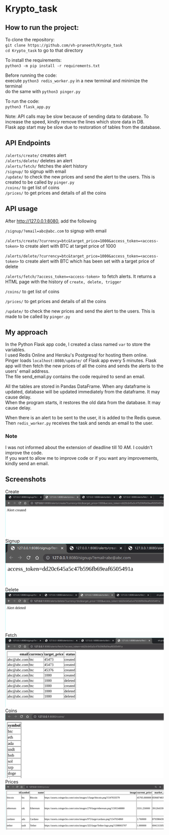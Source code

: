 # Krypto_task

## How to run the project:

To clone the repository: \
`git clone https://github.com/vh-praneeth/Krypto_task` \
`cd Krypto_task` to go to that directory

To install the requirements: \
`python3 -m pip install -r requirements.txt`

Before running the code: \
execute `python3 redis_worker.py` in a new terminal and minimize the terminal \
do the same with `python3 pinger.py`

To run the code: \
`python3 flask_app.py`

Note: API calls may be slow because of sending data to database. To increase the speed, kindly remove the lines which store data in DB. \
Flask app start may be slow due to restoration of tables from the database.


## API Endpoints

`/alerts/create/` creates alert \
`/alerts/delete/` deletes an alert \
`/alerts/fetch/` fetches the alert history \
`/signup/` to signup with email \
`/update/` to check the new prices and send the alert to the users. This is created to be called by `pinger.py` \
`/coins/` to get list of coins \
`/prices/` to get prices and details of all the coins


## API usage

After http://127.0.0.1:8080, add the following

`/signup/?email=abc@abc.com` to signup with email

`/alerts/create/?currency=btc&target_price=1000&access_token=<access-token>` to create alert with BTC at target price of 1000

`/alerts/delete/?currency=btc&target_price=1000&access_token=<access-token>` to create alert with BTC which has been set with a target price of delete

`/alerts/fetch/?access_token=<access-token> `to fetch alerts. It returns a HTML page with the history of `create, delete, trigger`

`/coins/` to get list of coins

`/prices/` to get prices and details of all the coins

`/update/` to check the new prices and send the alert to the users. This is made to be called by `pinger.py`


## My approach
In the Python Flask app code, I created a class named `var` to store the variables. \
I used Redis Online and Heroku's Postgresql for hosting them online. \
Pinger loads `localhost:8080/update/` of Flask app every 5 minutes. Flask app will then fetch the new prices of all the coins and sends the alerts to the users' email address.\
The file send_email.py contains the code required to send an email.

All the tables are stored in Pandas DataFrame. When any dataframe is updated, database will be updated immediately from the dataframe. It may cause delay. \
When the program starts, it restores the old data from the database. It may cause delay.

When there is an alert to be sent to the user, it is added to the Redis queue. Then `redis_worker.py` receives the task and sends an email to the user.


### Note
I was not informed about the extension of deadline till 10 AM. I couldn't improve the code. \
If you want to allow me to improve code or if you want any improvements, kindly send an email.


## Screenshots
Create ![Create](./screenshots/1_create.png)
Signup ![Signup](./screenshots/2_signup.png)
Delete ![Delete](./screenshots/3_delete.png)
Fetch ![Fetch](./screenshots/4_fetch.png)
Coins ![Coins](./screenshots/5_coins.png)
Prices ![Prices](./screenshots/6_prices.png)
